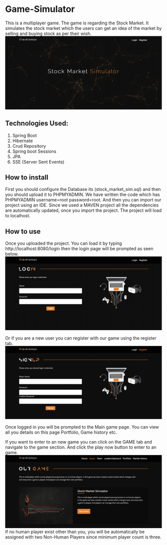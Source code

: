 # Game-Simulator
This is a multiplayer game. The game is regarding the Stock Market. It simulates the stock market which the users can get an idea of the market by selling and buying stock as per their wish.
![alt text](/stock_simulator/PIC.PNG "")

## Technologies Used:
1. Spring Boot
2. Hibernate
3. Crud Repository
4. Spring boot Sessions
5. JPA
6. SSE (Server Sent Events)

## How to install
First you should configure the Database its (stock_market_sim.sql) and then you should upload it to PHPMYADMIN. We have written the code which has PHPMYADMIN username=root password=root. And then you can import our project using an IDE. Since we used a MAVEN project all the dependencies are automatically updated, once you import the project. The project will load to localhost.

## How to use
Once you uploaded the project. You can load it by typing http://localhost:8080/login then the login page will be prompted as seen below.
![alt text](/stock_simulator/pic2.PNG "")

Or if you are a new user you can register with our game using the register tab.
![alt text](/stock_simulator/pic3.PNG "")

Once logged in you will be prompted to the Main game page. You can view all you details on this page Portfolio, Game history etc.

If you want to enter to an new game you can click on the GAME tab and navigate to the game section. And click the play now button to enter to an game.
![alt text](/stock_simulator/pic4.PNG "")
If no human player exist other than you, you will be automatically be assigned with two Non-Human Players since minimum player count is three. 
